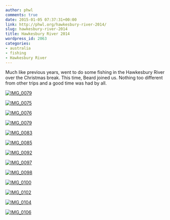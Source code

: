 ```yaml
---
author: phwl
comments: true
date: 2015-01-05 07:37:31+00:00
link: http://phwl.org/hawkesbury-river-2014/
slug: hawkesbury-river-2014
title: Hawkesbury River 2014
wordpress_id: 2063
categories:
- australia
- fishing
- Hawkesbury River
---
```


Much like previous years, went to do some fishing in the Hawkesbury River over the Christmas break. This time, Beard joined us. Nothing too different from other trips and a good time was had by all.

[![IMG_0079](http://phwl.org/wp-content/uploads/2015/01/IMG_0079-1024x768.jpg)](http://phwl.org/wp-content/uploads/2015/01/IMG_0079.jpg)

<!-- more -->

[![IMG_0075](http://phwl.org/wp-content/uploads/2015/01/IMG_0075-1024x768.jpg)](http://phwl.org/wp-content/uploads/2015/01/IMG_0075.jpg)

[![IMG_0076](http://phwl.org/wp-content/uploads/2015/01/IMG_0076-1024x768.jpg)](http://phwl.org/wp-content/uploads/2015/01/IMG_0076.jpg)

[![IMG_0079](http://phwl.org/wp-content/uploads/2015/01/IMG_0079-1024x768.jpg)](http://phwl.org/wp-content/uploads/2015/01/IMG_0079.jpg)

[![IMG_0083](http://phwl.org/wp-content/uploads/2015/01/IMG_0083-1024x768.jpg)](http://phwl.org/wp-content/uploads/2015/01/IMG_0083.jpg)

[![IMG_0085](http://phwl.org/wp-content/uploads/2015/01/IMG_0085-1024x768.jpg)](http://phwl.org/wp-content/uploads/2015/01/IMG_0085.jpg)

[![IMG_0092](http://phwl.org/wp-content/uploads/2015/01/IMG_0092-1024x768.jpg)](http://phwl.org/wp-content/uploads/2015/01/IMG_0092.jpg)

[![IMG_0097](http://phwl.org/wp-content/uploads/2015/01/IMG_0097-1024x768.jpg)](http://phwl.org/wp-content/uploads/2015/01/IMG_0097.jpg)

[![IMG_0098](http://phwl.org/wp-content/uploads/2015/01/IMG_0098-1024x768.jpg)](http://phwl.org/wp-content/uploads/2015/01/IMG_0098.jpg)

[![IMG_0100](http://phwl.org/wp-content/uploads/2015/01/IMG_0100-1024x768.jpg)](http://phwl.org/wp-content/uploads/2015/01/IMG_0100.jpg)

[![IMG_0102](http://phwl.org/wp-content/uploads/2015/01/IMG_0102-1024x768.jpg)](http://phwl.org/wp-content/uploads/2015/01/IMG_0102.jpg)

[![IMG_0104](http://phwl.org/wp-content/uploads/2015/01/IMG_0104-1024x768.jpg)](http://phwl.org/wp-content/uploads/2015/01/IMG_0104.jpg)

[![IMG_0106](http://phwl.org/wp-content/uploads/2015/01/IMG_0106-1024x768.jpg)](http://phwl.org/wp-content/uploads/2015/01/IMG_0106.jpg)
